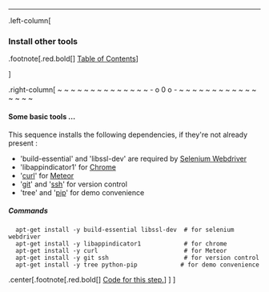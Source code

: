 ---
.left-column[
  ### Install other tools 
.footnote[.red.bold[] [Table of Contents](./)] 
<!-- H -->]
.right-column[
~ ~ ~ ~ ~ ~ ~ ~ ~ ~ ~ ~ ~ ~ - o 0 o - ~ ~ ~ ~ ~ ~ ~ ~ ~ ~ ~ ~ ~ ~ ~ ~

#### Some basic tools ...

This sequence installs the following dependencies, if they're not already present :
- 'build-essential' and 'libssl-dev' are required by [Selenium Webdriver](http://www.seleniumhq.org/projects/webdriver/)
- 'libappindicator1' for [Chrome](https://www.google.com/chrome/browser/desktop/)
- '[curl](http://curl.haxx.se/)' for [Meteor](https://www.meteor.com/)
- '[git](https://git-scm.com/)' and '[ssh](http://www.openssh.com/)' for version control
- 'tree' and '[pip](https://pypi.python.org/pypi/pip)' for demo convenience 

##### Commands
```terminal
  apt-get install -y build-essential libssl-dev  # for selenium webdriver
  apt-get install -y libappindicator1            # for chrome
  apt-get install -y curl                        # for Meteor
  apt-get install -y git ssh                     # for version control
  apt-get install -y tree python-pip            # for demo convenience
```


<!-- Code for this begins at line #59-->
<!-- B -->
.center[.footnote[.red.bold[] <a href="https://github.com/martinhbramwell/Meteor-CI-Tutorial/blob/master/Step01_PrepareTheMachine.sh#L59" target="_blank">Code for this step.</a>] ]
]

